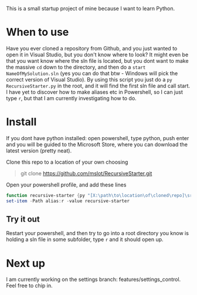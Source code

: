 This is a small startup project of mine because I want to learn Python.

# When to use
Have you ever cloned a repository from Github, and you just wanted to open it in Visual Studio, but you don't know where to look? It might even be that you want know where the sln file is located, but you dont want to make the massive `cd` down to the directory, and then do a `start NameOfMySolution.sln` (yes you can do that btw - Windows will pick the correct version of Visual Studio). By using this script you just do a `py RecursiveStarter.py` in the root, and it will find the first sln file and call start. I have yet to discover how to make aliases etc in Powershell, so I can just type `r`, but that I am currently investigating how to do.

# Install
If you dont have python installed: open powershell, type python, push enter and you will be guided to the Microsoft Store, where you can download the latest version (pretty neat).

Clone this repo to a location of your own choosing

> git clone https://github.com/mslot/RecursiveStarter.git

Open your powershell profile, and add these lines

```powershell
function recursive-starter {py "[X:\path\to\location\of\cloned\repo]\src\RecursiveStarter.py"}
set-item -Path alias:r -value recursive-starter
```

## Try it out
Restart your powershell, and then try to go into a root directory you know is holding a sln file in some subfolder, type `r` and it should open up.

# Next up
I am currently working on the settings branch: features/settings_control. Feel free to chip in.
